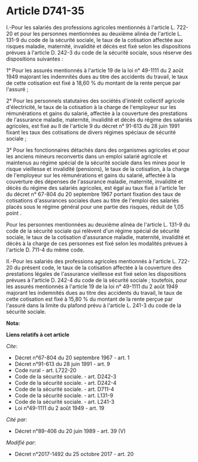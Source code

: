 # Article D741-35

I.-Pour les salariés des professions agricoles mentionnés à l'article L. 722-20 et pour les personnes mentionnées au deuxième
alinéa de l'article L. 131-9 du code de la sécurité sociale, le taux de la cotisation affectée aux risques maladie,
maternité, invalidité et décès est fixé selon les dispositions prévues à l'article D. 242-3 du code de la sécurité sociale,
sous réserve des dispositions suivantes :

1° Pour les assurés mentionnés à l'article 19 de la loi n° 49-1111 du 2 août 1949 majorant les indemnités dues au titre des
accidents du travail, le taux de cette cotisation est fixé à 18,60 % du montant de la rente perçue par l'assuré ;

2° Pour les personnels statutaires des sociétés d'intérêt collectif agricole d'électricité, le taux de la cotisation à la
charge de l'employeur sur les rémunérations et gains du salarié, affectée à la couverture des prestations de l'assurance
maladie, maternité, invalidité et décès du régime des salariés agricoles, est fixé au II de l'article 9 du décret n° 91-613
du 28 juin 1991 fixant les taux des cotisations de divers régimes spéciaux de sécurité sociale ;

3° Pour les fonctionnaires détachés dans des organismes agricoles et pour les anciens mineurs reconvertis dans un emploi
salarié agricole et maintenus au régime spécial de la sécurité sociale dans les mines pour le risque vieillesse et invalidité
(pensions), le taux de la cotisation, à la charge de l'employeur sur les rémunérations et gains du salarié, affectée à la
couverture des dépenses de l'assurance maladie, maternité, invalidité et décès du régime des salariés agricoles, est égal au
taux fixé à l'article 1er du décret n° 67-804 du 20 septembre 1967 portant fixation des taux de cotisations d'assurances
sociales dues au titre de l'emploi des salariés placés sous le régime général pour une partie des risques, réduit de 1,05
point .

Pour les personnes mentionnées au deuxième alinéa de l'article L. 131-9 du code de la sécurité sociale qui relèvent d'un
régime spécial de sécurité sociale, le taux de la cotisation d'assurance maladie, maternité, invalidité et décès à la charge
de ces personnes est fixé selon les modalités prévues à l'article D. 711-4 du même code.

II.-Pour les salariés des professions agricoles mentionnés à l'article L. 722-20 du présent code, le taux de la cotisation
affectée à la couverture des prestations légales de l'assurance vieillesse est fixé selon les dispositions prévues à
l'article D. 242-4 du code de la sécurité sociale ; toutefois, pour les assurés mentionnés à l'article 19 de la loi n°
49-1111 du 2 août 1949 majorant les indemnités dues au titre des accidents du travail, le taux de cette cotisation est fixé à
15,80 % du montant de la rente perçue par l'assuré dans la limite du plafond prévu à l'article L. 241-3 du code de la
sécurité sociale.

**Nota:**



**Liens relatifs à cet article**

_Cite_:

  - Décret n°67-804 du 20 septembre 1967 - art. 1
  - Décret n°91-613 du 28 juin 1991 - art. 9
  - Code rural - art. L722-20
  - Code de la sécurité sociale. - art. D242-3
  - Code de la sécurité sociale. - art. D242-4
  - Code de la sécurité sociale. - art. D711-4
  - Code de la sécurité sociale. - art. L131-9
  - Code de la sécurité sociale. - art. L241-3
  - Loi n°49-1111 du 2 août 1949 - art. 19

_Cité par_:

  - Décret n°89-406 du 20 juin 1989 - art. 39 (V)

_Modifié par_:

  - Décret n°2017-1492 du 25 octobre 2017 - art. 20
